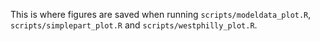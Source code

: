 This is where figures are saved when running `scripts/modeldata_plot.R`, `scripts/simplepart_plot.R` and `scripts/westphilly_plot.R`.